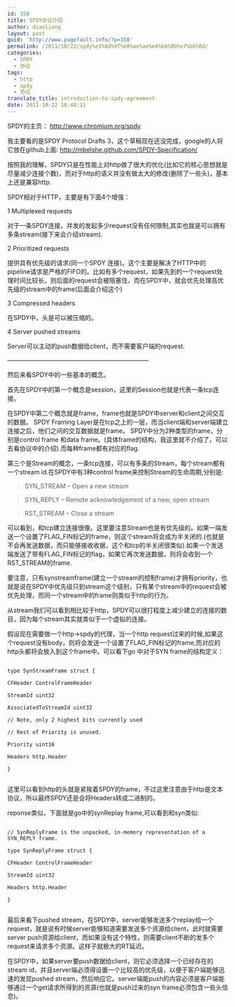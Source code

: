 ```yaml
---
id: 358
title: SPDY协议介绍
author: diaoliang
layout: post
guid: 'http://www.pagefault.info/?p=358'
permalink: /2011/10/22/spdy%e5%8d%8f%e8%ae%ae%e4%bb%8b%e7%bb%8d/
categories:
  - SPDY
  - 协议
tags:
  - http
  - spdy
  - 协议
translate_title: introduction-to-spdy-agreement
date: 2011-10-22 18:48:11
---
```

SPDY的主页： http://www.chromium.org/spdy

我主要看的是SPDY Protocol Drafts 3，这个草稿现在还没完成，google的人将它放在github上面: http://mbelshe.github.com/SPDY-Specification/

按照我的理解，SPDY只是在性能上对http做了很大的优化(比如它的核心思想就是尽量减少连接个数)，而对于http的语义并没有做太大的修改(删除了一些头)，基本上还是兼容http.

SPDY相对于HTTP，主要是有下面4个增强：

1 Multiplexed requests

对于一条SPDY连接，并发的发起多少request没有任何限制,其实也就是可以拥有多条stream(接下来会介绍stream).

2 Prioritized requests

提供具有优先级的请求(同一个SPDY 连接)。这个主要是解决了HTTP中的pipeline请求是严格的FIFO的。比如有多个request，如果先到的一个request处理时间比较长，则后面的request会被阻塞住，而在SPDY中，就会优先处理高优先级的stream中的frame(后面会介绍这个)

3 Compressed headers

在SPDY中，头是可以被压缩的。

4 Server pushed streams

Server可以主动的push数据给client，而不需要客户端的request.

&#8212;&#8212;&#8212;&#8212;&#8212;&#8212;&#8212;&#8212;&#8212;&#8212;&#8212;&#8212;&#8212;&#8212;&#8212;&#8212;&#8212;&#8212;&#8212;&#8212;&#8212;&#8212;&#8212;

然后来看SPDY中的一些基本的概念。

首先在SPDY中的第一个概念是session，这里的Session也就是代表一条tcp连接。

在SPDY中第二个概念就是frame，frame也就是SPDY中server和client之间交互的数据。 SPDY Framing Layer是在tcp之上的一层，而当client端和server端建立连接之后，他们之间的交互数据就是frame。 SPDY中分为2种类型的frame，分别是control frame 和data frame。(具体frame的结构，我这里就不介绍了，可以去看协议中的介绍).而每种frame都有对应的flag.

第三个是Stream的概念，一条tcp连接，可以有多条的Stream，每个stream都有一个stream id.在SPDY中有3种control frame来控制Stream的生命周期,分别是:

> SYN_STREAM &#8211; Open a new stream
  
> SYN_REPLY &#8211; Remote acknowledgement of a new, open stream
  
> RST_STREAM &#8211; Close a stream

可以看到，和tcp建立连接很像。这里要注意Stream也是有优先级的。如果一端发送一个设置了FLAG_FIN标记的frame，则这个stream将会成为半关闭的.(也就是不会再发送数据，而只能够接收收据，这个和tcp的半关闭很类似).如果一个发送端发送了带有FLAG_FIN标记的flag，如果它再次发送数据，则将会收到一个RST_STREAM的frame.

要注意，只有synstreamframe(建立一个stream的控制frame)才拥有priority，也就是说在SPDY中优先级只到stream这个级别，只有某个stream中的request会被优先处理，而同一个stream中的frame则类似于http的行为。

从stream我们可以看到相比较于http，SPDY可以很打程度上减少建立的连接的数目，因为每个stream其实就类似于一个虚拟的连接。

假设现在需要做一个http->spdy的代理，当一个http request过来的时候,如果这个request没有body，则将会发送一个设置了FLAG_FIN标记的frame,而对应的http头都将会放入到这个frame中。可以看下go 中对于SYN frame的结构定义：
  
```
  
type SynStreamFrame struct {
	  
CFHeader ControlFrameHeader
	  
StreamId uint32
	  
AssociatedToStreamId uint32
	  
// Note, only 2 highest bits currently used
	  
// Rest of Priority is unused.
	  
Priority uint16
	  
Headers http.Header
  
}
  
```
  
这里可以看到http的头就是紧挨着SPDY的frame，不过这里注意由于http是文本协议，所以最终SPDY还是会将Headers转成二进制的。

reponse类似，下面就是go中的synReplay frame,可以看到和syn类似:
  
```
  
// SynReplyFrame is the unpacked, in-memory representation of a SYN_REPLY frame.
  
type SynReplyFrame struct {
	  
CFHeader ControlFrameHeader
	  
StreamId uint32
	  
Headers http.Header
  
}
  
```

最后来看下pushed stream，在SPDY中，server能够发送多个replay给一个request，就是说有时候server能够知道需要发送多个资源给client，此时就需要server push资源给client，而如果没有这个特性，则需要client不断的发多个request来请求多个资源。这样子就极大的RT延迟。

在SPDY中，如果server要push数据给client，则它必须选择一个已经存在的stream id，并且server端必须得设置一个比较高的优先级，以便于客户端能够迅速的发现pushed stream，然后响应它。server端能push的内容必须是客户端能够通过一个get请求所得到的资源(也就是push过来的syn frame必须包含一些头信息)。